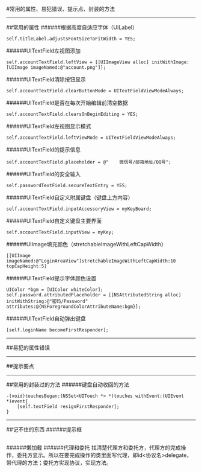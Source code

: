 #常用的属性、易犯错误、提示点、封装的方法

---

##常用的属性
######根据高度自适应字体（UILabel）
```
self.titleLabel.adjustsFontSizeToFitWidth = YES;
```
######UITextField左视图添加
```
self.accountTextField.leftView = [[UIImageView alloc] initWithImage:[UIImage imageNamed:@"account.png"]];
```
######UITextField清除按钮显示
```
self.accountTextField.clearButtonMode = UITextFieldViewModeAlways;
```
######UITextField是否在每次开始编辑前清空数据
```
self.accountTextField.clearsOnBeginEditing = YES;
```
######UITextField左视图显示模式
```
self.accountTextField.leftViewMode = UITextFieldViewModeAlways;
```
######UITextField的提示信息
```
self.accountTextField.placeholder = @"    微信号/邮箱地址/QQ号";
```
######UITextField的安全输入
```
self.passwordTextField.secureTextEntry = YES;
```
######UITextField自定义附属键盘（键盘上方内容）
```
self.accountTextField.inputAccessoryView = myKeyBoard;
```
######UITextField自定义键盘主要界面
```
self.accountTextField.inputView = myKey;
```
######UIImage填充颜色（stretchableImageWithLeftCapWidth）
```
[[UIImage imageNamed:@"LoginAreaView"]stretchableImageWithLeftCapWidth:10 topCapHeight:5]
```
######UITextField提示字体颜色设置
```
UIColor *bgm = [UIColor whiteColor];
self.password.attributedPlaceholder = [[NSAttributedString alloc] initWithString:@"密码/Password" attributes:@{NSForegroundColorAttributeName:bgm}];
```
######UITextField自动弹出键盘
```
[self.loginName becomeFirstResponder];
```
---

##易犯的属性错误

---

##提示要点

---

##常用的封装过的方法
######键盘自动收回的方法
```
-(void)touchesBegan:(NSSet<UITouch *> *)touches withEvent:(UIEvent *)event{
    [self.textField resignFirstResponder];
}
```

---

##记不住的东西
######提示框
```

```
######懒加载
######代理和委托
    找清楚代理方和委托方，代理方的完成操作，委托方显示。所以在要完成操作的类里面写代理，即id<协议名>delegate，带代理的方法；委托方实现协议，实现方法。